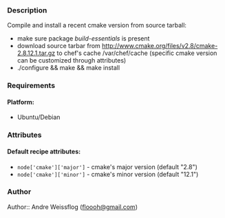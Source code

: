 ### Description ###

Compile and install a recent cmake version from source tarball:

* make sure package _build-essentials_ is present
* download source tarbar from http://www.cmake.org/files/v2.8/cmake-2.8.12.1.tar.gz to chef's cache /var/chef/cache (specific cmake version can be customized through attributes)
* ./configure && make && make install

### Requirements ###
#### Platform: ####

* Ubuntu/Debian

### Attributes ###
#### Default recipe attributes: ####

* `node['cmake']['major']` - cmake's major version (default "2.8")
* `node['cmake']['minor']` - cmake's minor version (default "12.1")

### Author ####
Author:: Andre Weissflog (floooh@gmail.com)
